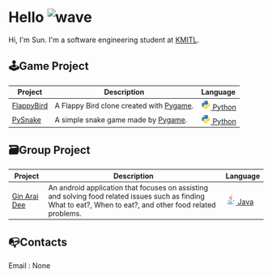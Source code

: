# Hello <img src="https://raw.githubusercontent.com/MartinHeinz/MartinHeinz/master/wave.gif" alt="wave" width="30px">

Hi, I'm Sun. I'm a software engineering student at [KMITL](https://www.kmitl.ac.th/).


<!--![Anurag's GitHub stats](https://github-readme-stats.vercel.app/api?username=TawanLekngam&show_icons=true&theme=dark)-->

## 🕹Game Project
|Project|Description|Language|
|---|---|---|
|[FlappyBird](https://github.com/TawanLekngam/FlappyBird)|A Flappy Bird clone created with [Pygame](https://www.pygame.org/news).|[<img src="https://raw.githubusercontent.com/devicons/devicon/master/icons/python/python-original.svg" alt="python" width="20" height="20"/> Python](https://www.python.org/)|
|[PySnake](https://github.com/TawanLekngam/PySnake)|A simple snake game made by [Pygame](https://www.pygame.org/news).|[<img src="https://raw.githubusercontent.com/devicons/devicon/master/icons/python/python-original.svg" alt="python" width="20" height="20"/> Python](https://www.python.org/)|


## 🗃Group Project
|Project|Description|Language|
|---|---|---|
|[Gin Arai Dee](https://github.com/deeckn/GIN-ARAI-DEE)|An android application that focuses on assisting and solving food related issues such as finding What to eat?, When to eat?, and other food related problems.|[<img src="https://raw.githubusercontent.com/devicons/devicon/master/icons/java/java-original.svg" alt="java" width="20" height="20"/> Java](https://dev.java/)|


## 📭Contacts
Email : None

